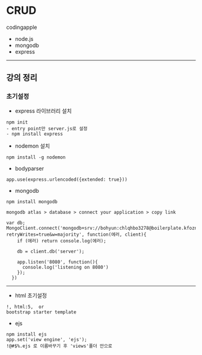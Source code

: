 # CRUD

codingapple

- node.js
- mongodb
- express

---

## 강의 정리

### 초기설정

- express 라이브러리 설치

```
npm init
- entry point만 server.js로 설정
- npm install express
```

- nodemon 설치

```
npm install -g nodemon
```

- bodyparser

```
app.use(express.urlencoded({extended: true}))
```

- mongodb

```
npm install mongodb

mongodb atlas > database > connect your application > copy link

var db;
MongoClient.connect('mongodb+srv://bohyun:chlqhbo3278@boilerplate.kfozn.mongodb.net/?retryWrites=true&w=majority', function(에러, client){
    if (에러) return console.log(에러);

    db = client.db('server');

    app.listen('8080', function(){
      console.log('listening on 8080')
    });
  })
```

---

- html 초기설정

```
!, html:5,  or
bootstrap starter template
```

- ejs

```
npm install ejs
app.set('view engine', 'ejs');
!@#$%.ejs 로 이름바꾸기 후 'views'폴더 안으로
```
